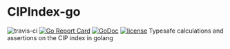 # CIPIndex-go

![travis-ci](https://travis-ci.org/CIP-NL/CIPIndex-go.svg?branch=master)
[![Go Report Card](https://goreportcard.com/badge/github.com/CIP-NL/CIPIndex-go)](https://goreportcard.com/report/github.com/CIP-NL/CIPIndex-go)
[![GoDoc](https://godoc.org/github.com/CIP-NL/CIPIndex-go?status.svg)](https://godoc.org/github.com/CIP-NL/CIPIndex-go)
[![license](https://img.shields.io/github/license/mashape/apistatus.svg)](https://github.com/CIP-NL/CIPIndex-go/blob/master/LICENSE)
Typesafe calculations and assertions on the CIP index in golang
